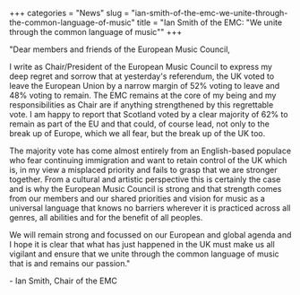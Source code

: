 +++
categories = "News"
slug = "ian-smith-of-the-emc-we-unite-through-the-common-language-of-music"
title = "Ian Smith of the EMC: &quot;We unite through the common language of music&quot;"
+++

"Dear members and friends of the European Music Council,

I write as Chair/President of the European Music Council to express my deep regret and sorrow that at yesterday's referendum, the UK voted to leave the European Union by a narrow margin of 52% voting to leave and 48% voting to remain. The EMC remains at the core of my being and my responsibilities as Chair are if anything strengthened by this regrettable vote. I am happy to report that Scotland voted by a clear majority of 62% to remain as part of the EU and that could, of course lead, not only to the break up of Europe, which we all fear, but the break up of the UK too.

The majority vote has come almost entirely from an English-based populace who fear continuing immigration and want to retain control of the UK which is, in my view a misplaced priority and fails to grasp that we are stronger together. From a cultural and artistic perspective this is certainly the case and is why the European Music Council is strong and that strength comes from our members and our shared priorities and vision for music as a universal language that knows no barriers wherever it is practiced across all genres, all abilities and for the benefit of all peoples.
 
We will remain strong and focussed on our European and global agenda and I hope it is clear that what has just happened in the UK must make us all vigilant and ensure that we unite through the common language of music that is and remains our passion."

\- Ian Smith, Chair of the EMC
